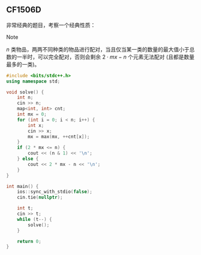 
## CF1506D

非常经典的题目，考察一个经典性质：

> [!NOTE]
> $n$ 类物品，两两不同种类的物品进行配对，当且仅当某一类的数量的最大值小于总数的一半时，可以完全配对，否则会剩余 $2 \cdot mx - n$ 个元素无法配对 (且都是数量最多的一类)。

```cpp
#include <bits/stdc++.h>
using namespace std;

void solve() {
    int n;
    cin >> n;
    map<int, int> cnt;
    int mx = 0;
    for (int i = 0; i < n; i++) {
        int x;
        cin >> x;
        mx = max(mx, ++cnt[x]);
    }
    if (2 * mx <= n) {
        cout << (n & 1) << '\n';
    } else {
        cout << 2 * mx - n << '\n';
    }
}

int main() {
    ios::sync_with_stdio(false);
    cin.tie(nullptr);

    int t;
    cin >> t;
    while (t--) {
        solve();
    }

    return 0;
}
```